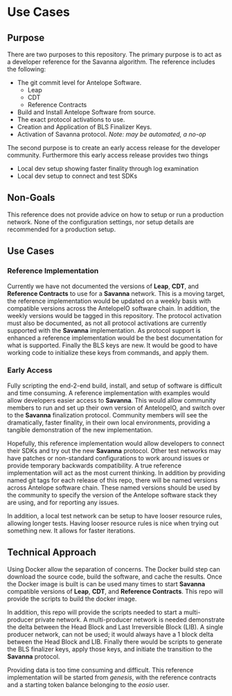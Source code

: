 # Use Cases

## Purpose

There are two purposes to this repository. The primary purpose is to act as a developer reference for the Savanna algorithm. The reference includes the following:
- The git commit level for Antelope Software.
   - Leap
   - CDT
   - Reference Contracts
- Build and Install Antelope Software from source.
- The exact protocol activations to use.
- Creation and Application of BLS Finalizer Keys.
- Activation of Savanna protocol. *Note: may be automated, a no-op*

The second purpose is to create an early access release for the developer community. Furthermore this early access release provides two things
- Local dev setup showing faster finality through log examination
- Local dev setup to connect and test SDKs

## Non-Goals

This reference does not provide advice on how to setup or run a production network. None of the configuration settings, nor setup details are recommended for a production setup.

## Use Cases

### Reference Implementation
Currently we have not documented the versions of **Leap**, **CDT**, and **Reference Contracts** to use for a **Savanna** network. This is a moving target, the reference implementation would be updated on a weekly basis with compatible versions across the AntelopeIO software chain. In addition, the weekly versions would be tagged in this repository. The protocol activation must also be documented, as not all protocol activations are currently supported with the **Savanna** implementation. As protocol support is enhanced a reference implementation would be the best documentation for what is supported. Finally the BLS keys are new. It would be good to have working code to initialize these keys from commands, and apply them.

### Early Access
Fully scripting the end-2-end build, install, and setup of software is difficult and time consuming. A reference implementation with examples would allow developers easier access to **Savanna**. This would allow community members to run and set up their own version of AntelopeIO, and switch over to the **Savanna** finalization protocol. Community members will see the dramatically, faster finality, in their own local environments, providing a tangible demonstration of the new implementation.

Hopefully, this reference implementation would allow developers to connect their SDKs and try out the new **Savanna** protocol. Other test networks may have patches or non-standard configurations to work around issues or provide temporary backwards compatibility. A true reference implementation will act as the most current thinking. In addition by providing named git tags for each release of this repo, there will be named versions across Antelope software chain. These named versions should be used by the community to specify the version of the Antelope software stack they are using, and for reporting any issues.

In addition, a local test network can be setup to have looser resource rules, allowing longer tests. Having looser resource rules is nice when trying out something new. It allows for faster iterations.

## Technical Approach
Using Docker allow the separation of concerns. The Docker build step can download the source code, build the software, and cache the results. Once the Docker image is built is can be used many times to start **Savanna** compatible versions of **Leap**, **CDT**, and **Reference Contracts**. This repo will provide the scripts to build the docker image.

In addition, this repo will provide the scripts needed to start a multi-producer private network. A multi-producer network is needed demonstrate the delta between the Head Block and Last Irreversible Block (LIB). A single producer network, can not be used; it would always have a 1 block delta between the Head Block and LIB. Finally there would be scripts to generate the BLS finalizer keys, apply those keys, and initiate the transition to the **Savanna** protocol.

Providing data is too time consuming and difficult. This reference implementation will be started from *genesis*, with the reference contracts and a starting token balance belonging to the *eosio* user.
